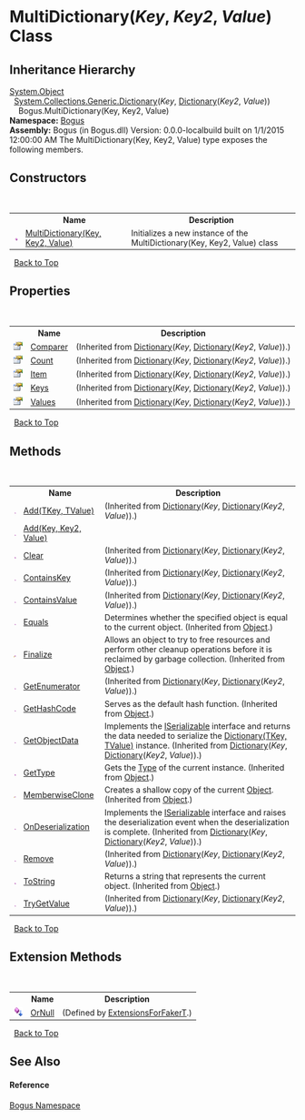 # MultiDictionary(*Key*, *Key2*, *Value*) Class
 


## Inheritance Hierarchy
<a href="http://msdn2.microsoft.com/en-us/library/e5kfa45b" target="_blank">System.Object</a><br />&nbsp;&nbsp;<a href="http://msdn2.microsoft.com/en-us/library/xfhwa508" target="_blank">System.Collections.Generic.Dictionary</a>(*Key*, <a href="http://msdn2.microsoft.com/en-us/library/xfhwa508" target="_blank">Dictionary</a>(*Key2*, *Value*))<br />&nbsp;&nbsp;&nbsp;&nbsp;Bogus.MultiDictionary(Key, Key2, Value)<br />
**Namespace:**&nbsp;<a href="N_Bogus">Bogus</a><br />**Assembly:**&nbsp;Bogus (in Bogus.dll) Version: 0.0.0-localbuild built on 1/1/2015 12:00:00 AM
The MultiDictionary(Key, Key2, Value) type exposes the following members.


## Constructors
&nbsp;<table><tr><th></th><th>Name</th><th>Description</th></tr><tr><td>![Public method](media/pubmethod.gif "Public method")</td><td><a href="M_Bogus_MultiDictionary_3__ctor">MultiDictionary(Key, Key2, Value)</a></td><td>
Initializes a new instance of the MultiDictionary(Key, Key2, Value) class</td></tr></table>&nbsp;
<a href="#multidictionary(*key*,-*key2*,-*value*)-class">Back to Top</a>

## Properties
&nbsp;<table><tr><th></th><th>Name</th><th>Description</th></tr><tr><td>![Public property](media/pubproperty.gif "Public property")</td><td><a href="http://msdn2.microsoft.com/en-us/library/ms132092" target="_blank">Comparer</a></td><td> (Inherited from <a href="http://msdn2.microsoft.com/en-us/library/xfhwa508" target="_blank">Dictionary</a>(*Key*, <a href="http://msdn2.microsoft.com/en-us/library/xfhwa508" target="_blank">Dictionary</a>(*Key2*, *Value*)).)</td></tr><tr><td>![Public property](media/pubproperty.gif "Public property")</td><td><a href="http://msdn2.microsoft.com/en-us/library/zhcy256f" target="_blank">Count</a></td><td> (Inherited from <a href="http://msdn2.microsoft.com/en-us/library/xfhwa508" target="_blank">Dictionary</a>(*Key*, <a href="http://msdn2.microsoft.com/en-us/library/xfhwa508" target="_blank">Dictionary</a>(*Key2*, *Value*)).)</td></tr><tr><td>![Public property](media/pubproperty.gif "Public property")</td><td><a href="http://msdn2.microsoft.com/en-us/library/9tee9ht2" target="_blank">Item</a></td><td> (Inherited from <a href="http://msdn2.microsoft.com/en-us/library/xfhwa508" target="_blank">Dictionary</a>(*Key*, <a href="http://msdn2.microsoft.com/en-us/library/xfhwa508" target="_blank">Dictionary</a>(*Key2*, *Value*)).)</td></tr><tr><td>![Public property](media/pubproperty.gif "Public property")</td><td><a href="http://msdn2.microsoft.com/en-us/library/yt2fy5zk" target="_blank">Keys</a></td><td> (Inherited from <a href="http://msdn2.microsoft.com/en-us/library/xfhwa508" target="_blank">Dictionary</a>(*Key*, <a href="http://msdn2.microsoft.com/en-us/library/xfhwa508" target="_blank">Dictionary</a>(*Key2*, *Value*)).)</td></tr><tr><td>![Public property](media/pubproperty.gif "Public property")</td><td><a href="http://msdn2.microsoft.com/en-us/library/ekcfxy3x" target="_blank">Values</a></td><td> (Inherited from <a href="http://msdn2.microsoft.com/en-us/library/xfhwa508" target="_blank">Dictionary</a>(*Key*, <a href="http://msdn2.microsoft.com/en-us/library/xfhwa508" target="_blank">Dictionary</a>(*Key2*, *Value*)).)</td></tr></table>&nbsp;
<a href="#multidictionary(*key*,-*key2*,-*value*)-class">Back to Top</a>

## Methods
&nbsp;<table><tr><th></th><th>Name</th><th>Description</th></tr><tr><td>![Public method](media/pubmethod.gif "Public method")</td><td><a href="http://msdn2.microsoft.com/en-us/library/k7z0zy8k" target="_blank">Add(TKey, TValue)</a></td><td> (Inherited from <a href="http://msdn2.microsoft.com/en-us/library/xfhwa508" target="_blank">Dictionary</a>(*Key*, <a href="http://msdn2.microsoft.com/en-us/library/xfhwa508" target="_blank">Dictionary</a>(*Key2*, *Value*)).)</td></tr><tr><td>![Public method](media/pubmethod.gif "Public method")</td><td><a href="M_Bogus_MultiDictionary_3_Add">Add(Key, Key2, Value)</a></td><td /></tr><tr><td>![Public method](media/pubmethod.gif "Public method")</td><td><a href="http://msdn2.microsoft.com/en-us/library/b5txwy7s" target="_blank">Clear</a></td><td> (Inherited from <a href="http://msdn2.microsoft.com/en-us/library/xfhwa508" target="_blank">Dictionary</a>(*Key*, <a href="http://msdn2.microsoft.com/en-us/library/xfhwa508" target="_blank">Dictionary</a>(*Key2*, *Value*)).)</td></tr><tr><td>![Public method](media/pubmethod.gif "Public method")</td><td><a href="http://msdn2.microsoft.com/en-us/library/kw5aaea4" target="_blank">ContainsKey</a></td><td> (Inherited from <a href="http://msdn2.microsoft.com/en-us/library/xfhwa508" target="_blank">Dictionary</a>(*Key*, <a href="http://msdn2.microsoft.com/en-us/library/xfhwa508" target="_blank">Dictionary</a>(*Key2*, *Value*)).)</td></tr><tr><td>![Public method](media/pubmethod.gif "Public method")</td><td><a href="http://msdn2.microsoft.com/en-us/library/a63811ah" target="_blank">ContainsValue</a></td><td> (Inherited from <a href="http://msdn2.microsoft.com/en-us/library/xfhwa508" target="_blank">Dictionary</a>(*Key*, <a href="http://msdn2.microsoft.com/en-us/library/xfhwa508" target="_blank">Dictionary</a>(*Key2*, *Value*)).)</td></tr><tr><td>![Public method](media/pubmethod.gif "Public method")</td><td><a href="http://msdn2.microsoft.com/en-us/library/bsc2ak47" target="_blank">Equals</a></td><td>
Determines whether the specified object is equal to the current object.
 (Inherited from <a href="http://msdn2.microsoft.com/en-us/library/e5kfa45b" target="_blank">Object</a>.)</td></tr><tr><td>![Protected method](media/protmethod.gif "Protected method")</td><td><a href="http://msdn2.microsoft.com/en-us/library/4k87zsw7" target="_blank">Finalize</a></td><td>
Allows an object to try to free resources and perform other cleanup operations before it is reclaimed by garbage collection.
 (Inherited from <a href="http://msdn2.microsoft.com/en-us/library/e5kfa45b" target="_blank">Object</a>.)</td></tr><tr><td>![Public method](media/pubmethod.gif "Public method")</td><td><a href="http://msdn2.microsoft.com/en-us/library/9c6ftx8b" target="_blank">GetEnumerator</a></td><td> (Inherited from <a href="http://msdn2.microsoft.com/en-us/library/xfhwa508" target="_blank">Dictionary</a>(*Key*, <a href="http://msdn2.microsoft.com/en-us/library/xfhwa508" target="_blank">Dictionary</a>(*Key2*, *Value*)).)</td></tr><tr><td>![Public method](media/pubmethod.gif "Public method")</td><td><a href="http://msdn2.microsoft.com/en-us/library/zdee4b3y" target="_blank">GetHashCode</a></td><td>
Serves as the default hash function.
 (Inherited from <a href="http://msdn2.microsoft.com/en-us/library/e5kfa45b" target="_blank">Object</a>.)</td></tr><tr><td>![Public method](media/pubmethod.gif "Public method")</td><td><a href="http://msdn2.microsoft.com/en-us/library/yy8be3bb" target="_blank">GetObjectData</a></td><td>
Implements the <a href="http://msdn2.microsoft.com/en-us/library/wf4375ks" target="_blank">ISerializable</a> interface and returns the data needed to serialize the <a href="http://msdn2.microsoft.com/en-us/library/xfhwa508" target="_blank">Dictionary(TKey, TValue)</a> instance.
 (Inherited from <a href="http://msdn2.microsoft.com/en-us/library/xfhwa508" target="_blank">Dictionary</a>(*Key*, <a href="http://msdn2.microsoft.com/en-us/library/xfhwa508" target="_blank">Dictionary</a>(*Key2*, *Value*)).)</td></tr><tr><td>![Public method](media/pubmethod.gif "Public method")</td><td><a href="http://msdn2.microsoft.com/en-us/library/dfwy45w9" target="_blank">GetType</a></td><td>
Gets the <a href="http://msdn2.microsoft.com/en-us/library/42892f65" target="_blank">Type</a> of the current instance.
 (Inherited from <a href="http://msdn2.microsoft.com/en-us/library/e5kfa45b" target="_blank">Object</a>.)</td></tr><tr><td>![Protected method](media/protmethod.gif "Protected method")</td><td><a href="http://msdn2.microsoft.com/en-us/library/57ctke0a" target="_blank">MemberwiseClone</a></td><td>
Creates a shallow copy of the current <a href="http://msdn2.microsoft.com/en-us/library/e5kfa45b" target="_blank">Object</a>.
 (Inherited from <a href="http://msdn2.microsoft.com/en-us/library/e5kfa45b" target="_blank">Object</a>.)</td></tr><tr><td>![Public method](media/pubmethod.gif "Public method")</td><td><a href="http://msdn2.microsoft.com/en-us/library/t71h85y4" target="_blank">OnDeserialization</a></td><td>
Implements the <a href="http://msdn2.microsoft.com/en-us/library/wf4375ks" target="_blank">ISerializable</a> interface and raises the deserialization event when the deserialization is complete.
 (Inherited from <a href="http://msdn2.microsoft.com/en-us/library/xfhwa508" target="_blank">Dictionary</a>(*Key*, <a href="http://msdn2.microsoft.com/en-us/library/xfhwa508" target="_blank">Dictionary</a>(*Key2*, *Value*)).)</td></tr><tr><td>![Public method](media/pubmethod.gif "Public method")</td><td><a href="http://msdn2.microsoft.com/en-us/library/kabs04ac" target="_blank">Remove</a></td><td> (Inherited from <a href="http://msdn2.microsoft.com/en-us/library/xfhwa508" target="_blank">Dictionary</a>(*Key*, <a href="http://msdn2.microsoft.com/en-us/library/xfhwa508" target="_blank">Dictionary</a>(*Key2*, *Value*)).)</td></tr><tr><td>![Public method](media/pubmethod.gif "Public method")</td><td><a href="http://msdn2.microsoft.com/en-us/library/7bxwbwt2" target="_blank">ToString</a></td><td>
Returns a string that represents the current object.
 (Inherited from <a href="http://msdn2.microsoft.com/en-us/library/e5kfa45b" target="_blank">Object</a>.)</td></tr><tr><td>![Public method](media/pubmethod.gif "Public method")</td><td><a href="http://msdn2.microsoft.com/en-us/library/bb347013" target="_blank">TryGetValue</a></td><td> (Inherited from <a href="http://msdn2.microsoft.com/en-us/library/xfhwa508" target="_blank">Dictionary</a>(*Key*, <a href="http://msdn2.microsoft.com/en-us/library/xfhwa508" target="_blank">Dictionary</a>(*Key2*, *Value*)).)</td></tr></table>&nbsp;
<a href="#multidictionary(*key*,-*key2*,-*value*)-class">Back to Top</a>

## Extension Methods
&nbsp;<table><tr><th></th><th>Name</th><th>Description</th></tr><tr><td>![Public Extension Method](media/pubextension.gif "Public Extension Method")</td><td><a href="M_Bogus_Extensions_ExtensionsForFakerT_OrNull">OrNull</a></td><td> (Defined by <a href="T_Bogus_Extensions_ExtensionsForFakerT">ExtensionsForFakerT</a>.)</td></tr></table>&nbsp;
<a href="#multidictionary(*key*,-*key2*,-*value*)-class">Back to Top</a>

## See Also


#### Reference
<a href="N_Bogus">Bogus Namespace</a><br />